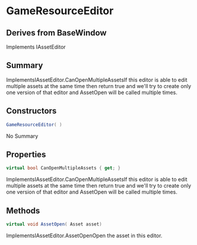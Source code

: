 # GameResourceEditor

## Derives from BaseWindow
Implements IAssetEditor

## Summary

ImplementsIAssetEditor.CanOpenMultipleAssetsIf this editor is able to edit multiple assets at the same time then return true
and we'll try to create only one version of that editor and AssetOpen will be called multiple times.
## Constructors

```c#
GameResourceEditor( ) 
```
No Summary
## Properties

```c#
virtual bool CanOpenMultipleAssets { get; } 
```
ImplementsIAssetEditor.CanOpenMultipleAssetsIf this editor is able to edit multiple assets at the same time then return true
and we'll try to create only one version of that editor and AssetOpen will be called multiple times.
## Methods

```c#
virtual void AssetOpen( Asset asset) 
```
ImplementsIAssetEditor.AssetOpenOpen the asset in this editor.
